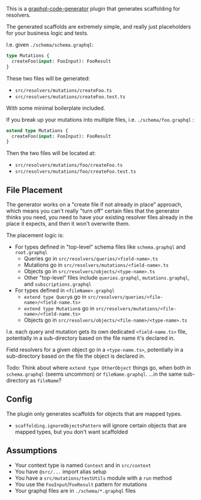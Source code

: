 This is a [graphql-code-generator](https://graphql-code-generator.com/) plugin that generates scaffolding for resolvers.

The generated scaffolds are extremely simple, and really just placeholders for your business logic and tests.

I.e. given `./schema/schema.graphql`:

```graphql
type Mutations {
  createFoo(input: FooInput): FooResult
}
```

These two files will be generated:

- `src/resolvers/mutations/createFoo.ts`
- `src/resolvers/mutations/createFoo.test.ts`

With some minimal boilerplate included.

If you break up your mutations into multiple files, i.e. `./schema/foo.graphql` :

```graphql
extend type Mutations {
  createFoo(input: FooInput): FooResult
}
```

Then the two files will be located at:

- `src/resolvers/mutations/foo/createFoo.ts`
- `src/resolvers/mutations/foo/createFoo.test.ts`

## File Placement

The generator works on a "create file if not already in place" approach, which means you can't really "turn off" certain files that the generator thinks you need, you need to have your existing resolver files already in the place it expects, and then it won't overwrite them.

The placement logic is:

- For types defined in "top-level" schema files like `schema.graphql` and `root.graphql`
  - Queries go in `src/resolvers/queries/<field-name>.ts`
  - Mutations go in `src/resolvers/mutations/<field-name>.ts`
  - Objects go in `src/resolvers/objects/<type-name>.ts`
  - Other "top-level" files include `queries.graphql`, `mutations.graphql`, and `subscriptions.graphql`
- For types defined in `<fileName>.graphql`
  - `extend type Query`s go in `src/resolvers/queries/<file-name>/<field-name.ts>`
  - `extend type Mutation`s go in `src/resolvers/mutations/<file-name>/<field-name.ts>`
  - Objects go in `src/resolvers/objects/<file-name>/<type-name>.ts`

I.e. each query and mutation gets its own dedicated `<field-name.ts>` file, potentially in a sub-directory based on the file name it's declared in.

Field resolvers for a given object go in a `<type-name.ts>`, potentially in a sub-directory based on the file the object is declared in.

Todo: Think about where `extend type OtherObject` things go, when both in `schema.graphql` (seems uncommon) or `fileName.graphql`. ...in the same sub-directory as `fileName`?

## Config

The plugin only generates scaffolds for objects that are mapped types.

* `scaffolding.ignoreObjectsPattern` will ignore certain objects that are mapped types, but you don't want scaffolded

## Assumptions

- Your context type is named `Context` and in `src/context`
- You have `@src/...` import alias setup
- You have a `src/mutations/testUtils` module with a `run` method
- You use the `FooInput`/`FooResult` pattern for mutations
- Your graphql files are in `./schema/*.graphql` files
